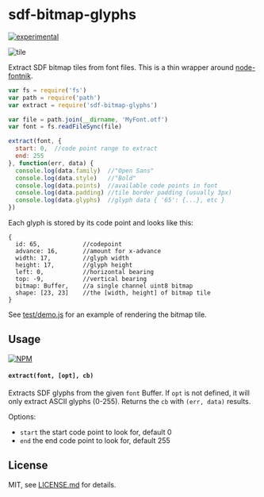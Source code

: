 # sdf-bitmap-glyphs

[![experimental](http://badges.github.io/stability-badges/dist/experimental.svg)](http://github.com/badges/stability-badges)

![tile](http://i.imgur.com/hMH0hWL.png)

Extract SDF bitmap tiles from font files. This is a thin wrapper around [node-fontnik](https://github.com/mapbox/node-fontnik). 

```js
var fs = require('fs')
var path = require('path')
var extract = require('sdf-bitmap-glyphs')

var file = path.join(__dirname, 'MyFont.otf')
var font = fs.readFileSync(file)

extract(font, {
  start: 0,  //code point range to extract
  end: 255
}, function(err, data) {
  console.log(data.family)  //"Open Sans"
  console.log(data.style)   //"Bold"
  console.log(data.points)  //available code points in font
  console.log(data.padding) //tile border padding (usually 3px)
  console.log(data.glyphs)  //glyph data { '65': {...}, etc }
})
```

Each glyph is stored by its code point and looks like this:

```
{
  id: 65,            //codepoint
  advance: 16,       //amount for x-advance
  width: 17,         //glyph width
  height: 17,        //glyph height
  left: 0,           //horizontal bearing
  top: -9,           //vertical bearing
  bitmap: Buffer,    //a single channel uint8 bitmap
  shape: [23, 23]    //the [width, height] of bitmap tile
}
```

See [test/demo.js](test/demo.js) for an example of rendering the bitmap tile.

## Usage

[![NPM](https://nodei.co/npm/sdf-bitmap-glyphs.png)](https://www.npmjs.com/package/sdf-bitmap-glyphs)

#### `extract(font, [opt], cb)`

Extracts SDF glyphs from the given `font` Buffer. If `opt` is not defined, it will only extract ASCII glyphs (0-255). Returns the `cb` with `(err, data)` results.

Options:

- `start` the start code point to look for, default 0
- `end` the end code point to look for, default 255

## License

MIT, see [LICENSE.md](http://github.com/Jam3/sdf-bitmap-glyphs/blob/master/LICENSE.md) for details.
